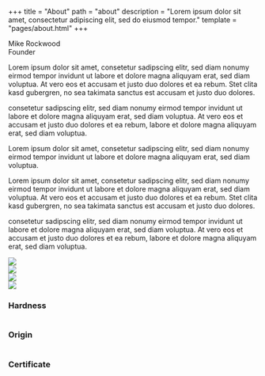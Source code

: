 +++
title = "About"
path = "about"
description = "Lorem ipsum dolor sit amet, consectetur adipiscing elit, sed do eiusmod tempor."
template = "pages/about.html"
+++

<div class="uk-grid-margin uk-container uk-container-expand-right">
    <div class="grid-expand uk-grid-column-large uk-grid" uk-grid>
        <div class="uk-width-3-5@l">
            <div class="uk-margin uk-container-item-padding-remove-right">
                <div class="uk-panel uk-margin-remove-first-child">
                    <img class="" alt data-src="https://dummyimage.com/1200x600" data-sizes="(min-width: 1200px) 1200px" data-width="1200" data-height="600" uk-img>             
                    <div class="el-title uk-h4 uk-margin-top uk-margin-remove-bottom">Mike Rockwood</div>        
                    <div class="el-meta uk-text-meta uk-text-emphasis">Founder</div>        
                </div>
            </div>
        </div>
        <div class="uk-width-2-5@l uk-flex-first@l">
            <div class="uk-panel uk-margin uk-width-xlarge uk-margin-auto-right@s uk-margin-remove-left@s uk-margin-auto uk-text-left">
                <p>Lorem ipsum dolor sit amet, consetetur sadipscing elitr, sed diam nonumy eirmod tempor invidunt ut labore et dolore magna aliquyam erat, sed diam voluptua. At vero eos et accusam et justo duo dolores et ea rebum. Stet clita kasd gubergren, no sea takimata sanctus est accusam et justo duo dolores.</p>
                <p>consetetur sadipscing elitr, sed diam nonumy eirmod tempor invidunt ut labore et dolore magna aliquyam erat, sed diam voluptua. At vero eos et accusam et justo duo dolores et ea rebum, labore et dolore magna aliquyam erat, sed diam voluptua.</p>
                <p class="uk-text-lead">Lorem ipsum dolor sit amet, consetetur sadipscing elitr, sed diam nonumy eirmod tempor invidunt ut labore et dolore magna aliquyam erat, sed diam voluptua.</p>
                <p>Lorem ipsum dolor sit amet, consetetur sadipscing elitr, sed diam nonumy eirmod tempor invidunt ut labore et dolore magna aliquyam erat, sed diam voluptua. At vero eos et accusam et justo duo dolores et ea rebum. Stet clita kasd gubergren, no sea takimata sanctus est accusam et justo duo dolores.</p>
                <p>consetetur sadipscing elitr, sed diam nonumy eirmod tempor invidunt ut labore et dolore magna aliquyam erat, sed diam voluptua. At vero eos et accusam et justo duo dolores et ea rebum, labore et dolore magna aliquyam erat, sed diam voluptua.</p>
            </div>
        </div>
    </div>
</div>


<section class="uk-section uk-section-large">
    <div class="uk-grid uk-child-width-1-2 uk-child-width-1-4@m uk-grid-collapse" uk-grid>
        <div><img src="https://source.unsplash.com/ieic5Tq8YMk"></div>
        <div><img src="https://source.unsplash.com/pzzHdzlFFXE"></div>
        <div><img src="https://source.unsplash.com/v6aIiHkNTMo"></div>
        <div><img src="https://source.unsplash.com/Ql4Y26OsEoY"></div>
    </div>
</section>


<section class="uk-section">
    <div class="uk-container">
        <div class="uk-margin-large uk-width-xlarge@s uk-text-center">
            <div class="uk-child-width-1-1 uk-child-width-1-3@s uk-grid-large uk-grid-divider uk-grid-match" uk-grid>
                <div>
                    <div class="uk-panel uk-margin-remove-first-child" uk-scrollspy="target: [uk-scrollspy-class];">
                        <h3 class="uk-h6 uk-margin-top uk-margin-remove-bottom">Hardness</h3>        
                        <img class="uk-text-emphasis uk-margin-top" alt uk-svg uk-img="{{ config.base_url | safe }}/images/materials-icon-01.svg">        
                    </div>
                </div>
                <div>
                    <div class="uk-panel uk-margin-remove-first-child" uk-scrollspy="target: [uk-scrollspy-class];">
                        <h3 class="uk-h6 uk-margin-top uk-margin-remove-bottom">Origin</h3>        
                        <img class="uk-text-emphasis uk-margin-top" alt uk-svg uk-img="{{ config.base_url | safe }}/images/materials-icon-02.svg">        
                    </div>
                </div>
                <div>
                    <div class="uk-panel uk-margin-remove-first-child" uk-scrollspy="target: [uk-scrollspy-class];">
                        <h3 class="uk-h6 uk-margin-top uk-margin-remove-bottom">Certificate</h3>        
                        <img class="uk-text-emphasis uk-margin-top" alt uk-svg uk-img="{{ config.base_url | safe }}/images/materials-icon-03.svg">        
                    </div>
                </div>
            </div>
        </div>
    </div>
</section>
